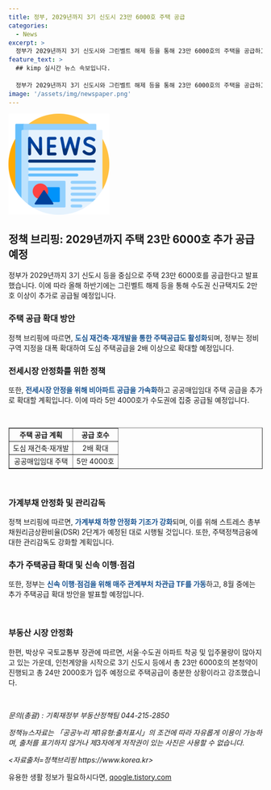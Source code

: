 ```yaml
---
title: 정부, 2029년까지 3기 신도시 23만 6000호 주택 공급
categories:
  - News
excerpt: >
  정부가 2029년까지 3기 신도시와 그린벨트 해제 등을 통해 23만 6000호의 주택을 공급하고, 추가로 공공매입임대 주택을 늘려 전세시장 안정을 위해 노력할 예정이다. 또한, 도심 재건축 및 재개발을 촉진하고, 세제지원과 청약 혜택을 통해 민간의 주택 공급을 유도할 계획이며, 가계부채 하향 안정화를 위한 다양한 정책을 시행할 것이다. 이에 관련된 TF를 가동하고, 추가 주택공급 확대 방안은 8월 중 발표될 예정이다. 국토부 장관은 정책의 성과로서 아파트 착공과 입주 물량 증가를 언급하며, 주택시장 상황에 대한 기민한 대응을 약속했다.
feature_text: >
  ## kimp 실시간 뉴스 속보입니다.

  정부가 2029년까지 3기 신도시와 그린벨트 해제 등을 통해 23만 6000호의 주택을 공급하고, 추가로 공공매입임대 주택을 늘려 전세시장 안정을 위해 노력할 예정이다. 또한, 도심 재건축 및 재개발을 촉진하고, 세제지원과 청약 혜택을 통해 민간의 주택 공급을 유도할 계획이며, 가계부채 하향 안정화를 위한 다양한 정책을 시행할 것이다. 이에 관련된 TF를 가동하고, 추가 주택공급 확대 방안은 8월 중 발표될 예정이다. 국토부 장관은 정책의 성과로서 아파트 착공과 입주 물량 증가를 언급하며, 주택시장 상황에 대한 기민한 대응을 약속했다.
image: '/assets/img/newspaper.png'
---
```


<p><img src="/assets/img/newspaper.png" alt="kimplant 속보" /></p>

<h2 data-ke-size="size26">정책 브리핑: 2029년까지 주택 23만 6000호 추가 공급 예정</h2>

<p data-ke-size="size16">정부가 2029년까지 3기 신도시 등을 중심으로 주택 23만 6000호를 공급한다고 발표했습니다. 이에 따라 올해 하반기에는 그린벨트 해제 등을 통해 수도권 신규택지도 2만호 이상이 추가로 공급될 예정입니다.</p>

<h3>주택 공급 확대 방안</h3>

<p data-ke-size="size16">정책 브리핑에 따르면, <b><span style="color: #1a5490;">도심 재건축·재개발을 통한 주택공급도 활성화</span></b>되며, 정부는 정비구역 지정을 대폭 확대하여 도심 주택공급을 2배 이상으로 확대할 예정입니다.</p>

<h3>전세시장 안정화를 위한 정책</h3>

<p data-ke-size="size16">또한, <b><span style="color: #1a5490;">전세시장 안정을 위해 비아파트 공급을 가속화</span></b>하고 공공매입임대 주택 공급을 추가로 확대할 계획입니다. 이에 따라 5만 4000호가 수도권에 집중 공급될 예정입니다.</p>

<p data-ke-size="size16">&nbsp;</p>

<table style="width: 100%;" border="1">
<tbody>
<tr>
<td style="text-align: center; height: 17px;"><b>주택 공급 계획</b></td>
<td style="text-align: center; height: 17px;"><b>공급 호수</b></td>
</tr>
<tr>
<td style="text-align: center; height: 17px;">도심 재건축·재개발</td>
<td style="text-align: center; height: 17px;">2배 확대</td>
</tr>
<tr>
<td style="text-align: center; height: 17px;">공공매입임대 주택</td>
<td style="text-align: center; height: 17px;">5만 4000호</td>
</tr>
</tbody>
</table>

<p data-ke-size="size16">&nbsp;</p>

<h3>가계부채 안정화 및 관리감독</h3>

<p data-ke-size="size16">정책 브리핑에 따르면, <b><span style="color: #1a5490;">가계부채 하향 안정화 기조가 강화</span></b>되며, 이를 위해 스트레스 총부채원리금상환비율(DSR) 2단계가 예정된 대로 시행될 것입니다. 또한, 주택정책금융에 대한 관리감독도 강화할 계획입니다.</p>

<h3>추가 주택공급 확대 및 신속 이행·점검</h3>

<p data-ke-size="size16">또한, 정부는 <b><span style="color: #1a5490;">신속 이행·점검을 위해 매주 관계부처 차관급 TF를 가동</span></b>하고, 8월 중에는 추가 주택공급 확대 방안을 발표할 예정입니다.</p>

<p data-ke-size="size16">&nbsp;</p>

<h3>부동산 시장 안정화</h3>

<p data-ke-size="size16">한편, 박상우 국토교통부 장관에 따르면, 서울·수도권 아파트 착공 및 입주물량이 많아지고 있는 가운데, 인천계양을 시작으로 3기 신도시 등에서 총 23만 6000호의 본청약이 진행되고 총 24만 2000호가 입주 예정으로 주택공급이 충분한 상황이라고 강조했습니다.</p>

<p data-ke-size="size16">&nbsp;</p>

<p data-ke-size="size16"><i>문의(총괄) : 기획재정부 부동산정책팀 044-215-2850</i></p>

<p data-ke-size="size16"><i>정책뉴스자료는 「공공누리 제1유형:출처표시」의 조건에 따라 자유롭게 이용이 가능하며, 출처를 표기하지 않거나 제3자에게 저작권이 있는 사진은 사용할 수 없습니다.</i></p>

<p data-ke-size="size16"><i><자료출처=정책브리핑 https://www.korea.kr></i></p>
유용한 생활 정보가 필요하시다면, <a href="https://qoogle.tistory.com" rel="dofollow">qoogle.tistory.com</a>



